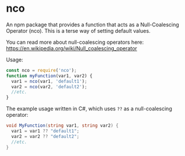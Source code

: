 # nco

An npm package that provides a function that acts as a Null-Coalescing
Operator (nco). This is a terse way of setting default values.

You can read more about null-coalescing operators here:
https://en.wikipedia.org/wiki/Null_coalescing_operator

Usage:
```js
const nco = require('nco');
function myFunction(var1, var2) {
  var1 = nco(var1, 'default1');
  var2 = nco(var2, 'default2');
  //etc.
}
```

The example usage written in C#, which uses `??` as a null-coalescing operator:
```c#
void MyFunction(string var1, string var2) {
  var1 = var1 ?? "default1";
  var2 = var2 ?? "default2";
  //etc.
}
```
